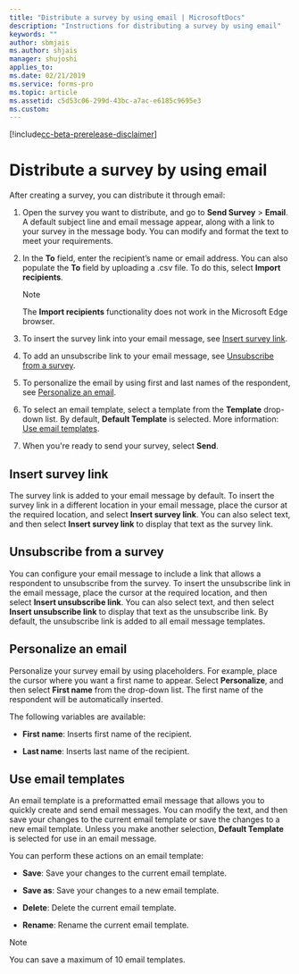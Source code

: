 ```yaml
---
title: "Distribute a survey by using email | MicrosoftDocs"
description: "Instructions for distributing a survey by using email"
keywords: ""
author: sbmjais
ms.author: shjais
manager: shujoshi
applies_to: 
ms.date: 02/21/2019
ms.service: forms-pro
ms.topic: article
ms.assetid: c5d53c06-299d-43bc-a7ac-e6185c9695e3
ms.custom: 
---
```


[!include[cc-beta-prerelease-disclaimer](includes/cc-beta-prerelease-disclaimer.md)]

# Distribute a survey by using email

After creating a survey, you can distribute it through email: 

1.  Open the survey you want to distribute, and go to **Send Survey** &gt; **Email**. A default subject line and email message appear, along with a link to your survey in the message body. You can modify and format the text to meet your requirements.

2.  In the **To** field, enter the recipient’s name or email address. You can also populate the **To** field by uploading a .csv file. To do this, select **Import recipients**.

    > [!NOTE]
    > The **Import recipients** functionality does not work in the Microsoft Edge browser.

3.  To insert the survey link into your email message, see [Insert survey link](#insert-survey-link).  

4.  To add an unsubscribe link to your email message, see [Unsubscribe from a survey](#unsubscribe-from-a-survey).  

5.  To personalize the email by using first and last names of the respondent, see [Personalize an email](#personalize-an-email).  

6.  To select an email template, select a template from the **Template** drop-down list. By default, **Default Template** is selected. More information: [Use email templates](#use-email-templates).  

7.  When you're ready to send your survey, select **Send**.

## Insert survey link

The survey link is added to your email message by default. To insert the survey link in a different location in your email message, place the cursor at the required location, and select **Insert survey link**. You can also select text, and then select **Insert survey link** to display that text as the survey link.

## Unsubscribe from a survey

You can configure your email message to include a link that allows a respondent to unsubscribe from the survey. To insert the unsubscribe link in the email message, place the cursor at the required location, and then select **Insert unsubscribe link**. You can also select text, and then select **Insert unsubscribe link** to display that text as the unsubscribe link. By default, the unsubscribe link is added to all email message templates.

## Personalize an email

Personalize your survey email by using placeholders. For example, place the cursor where you want a first name to appear. Select **Personalize**, and then select **First name** from the drop-down list. The first name of the respondent will be automatically inserted. 

The following variables are available:

- **First name**: Inserts first name of the recipient.

- **Last name**: Inserts last name of the recipient.


## Use email templates

An email template is a preformatted email message that allows you to quickly create and send email messages. You can modify the text, and then save your changes to the current email template or save the changes to a new email template. Unless you make another selection, **Default Template** is selected for use in an email message. 

You can perform these actions on an email template:

- **Save**: Save your changes to the current email template.

- **Save as**: Save your changes to a new email template.

- **Delete**: Delete the current email template.

- **Rename**: Rename the current email template.

> [!NOTE]
> You can save a maximum of 10 email templates.


